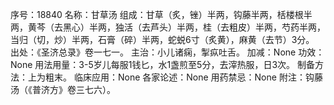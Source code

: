 序号：18840
名称：甘草汤
组成：甘草（炙，锉）半两，钩藤半两，栝楼根半两，黄芩（去黑心）半两，独活（去芦头）半两，桂（去粗皮）半两，芍药半两，当归（切，炒）半两，石膏（碎）半两，蛇蜕6寸（炙黄），麻黄（去节）3分。
出处：《圣济总录》卷一七一。
主治：小儿诸痫，掣疭吐舌。
加减：None
功效：None
用法用量：3-5岁儿每服1钱匕，水1盏煎至5分，去滓热服，日3次。
制备方法：上为粗末。
临床应用：None
各家论述：None
用药禁忌：None
附注：钩藤汤（《普济方》卷三七六）。
